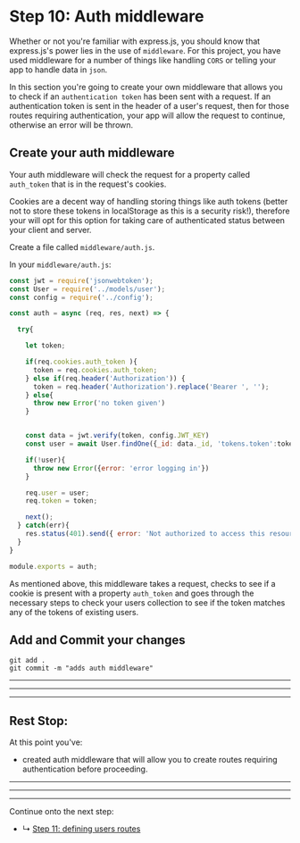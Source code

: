 # Step 10: Auth middleware

Whether or not you're familiar with express.js, you should know that express.js's power lies in the use of `middleware`. For this project, you have used middleware for a number of things like handling `CORS` or telling your app to handle data in `json`. 

In this section you're going to create your own middleware that allows you to check if an `authentication token` has been sent with a request. If an authentication token is sent in the header of a user's request, then for those routes requiring authentication, your app will allow the request to continue, otherwise an error will be thrown.

## Create your auth middleware

Your auth middleware will check the request for a property called `auth_token` that is in the request's cookies. 

Cookies are a decent way of handling storing things like auth tokens (better not to store these tokens in localStorage as this is a security risk!), therefore your will opt for this option for taking care of authenticated status between your client and server.

Create a file called `middleware/auth.js`. 

In your `middleware/auth.js`:

```js
const jwt = require('jsonwebtoken');
const User = require('../models/user');
const config = require('../config');

const auth = async (req, res, next) => {

  try{

    let token;

    if(req.cookies.auth_token ){
      token = req.cookies.auth_token;
    } else if(req.header('Authorization')) {
      token = req.header('Authorization').replace('Bearer ', '');  
    } else{
      throw new Error('no token given')
    }


    const data = jwt.verify(token, config.JWT_KEY)
    const user = await User.findOne({_id: data._id, 'tokens.token':token})

    if(!user){
      throw new Error({error: 'error logging in'})
    }

    req.user = user;
    req.token = token;

    next();
  } catch(err){
    res.status(401).send({ error: 'Not authorized to access this resource' })
  }
}

module.exports = auth;
```

As mentioned above, this middleware takes a request, checks to see if a cookie is present with a property `auth_token` and goes through the necessary steps to check your users collection to see if the token matches any of the tokens of existing users. 

## Add and Commit your changes

```
git add .
git commit -m "adds auth middleware"
```

***
***
***
## Rest Stop:

At this point you've:
* created auth middleware that will allow you to create routes requiring authentication before proceeding.

***
***
***

Continue onto the next step:
* ↳ [Step 11: defining users routes](/11_users-routes.md)
